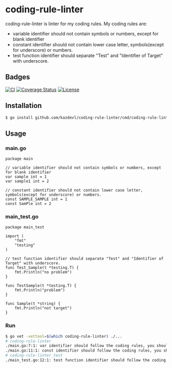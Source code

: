 # coding-rule-linter
coding-rule-linter is linter for my coding rules.
My coding rules are:
- variable identifier should not contain symbols or numbers, except for blank identifier
- constant identifier should not contain lower case letter, symbols(except for underscore) or numbers.
- test function identifier should separate "Test" and "Identifier of Target" with underscore.
## Badges
[![CI](https://github.com/kazdevl/coding-rule-linter/actions/workflows/ci.yml/badge.svg?branch=main)](https://github.com/kazdevl/coding-rule-linter/actions/workflows/ci.yml)
[![Coverage Status](https://coveralls.io/repos/github/kazdevl/coding-rule-linter/badge.svg?branch=main)](https://coveralls.io/github/kazdevl/coding-rule-linter?branch=main)
[![License](https://img.shields.io/github/license/kazdevl/coding-rule-linter)](/LICENSE)

## Installation
```bash
$ go install github.com/kazdevl/coding-rule-linter/cmd/coding-rule-linter@latest
```

## Usage
### main.go
```golang
package main

// variable identifier should not contain symbols or numbers, except for blank identifier
var sample int = 1
var sample1 int = 2

// constant identifier should not contain lower case letter, symbols(except for underscore) or numbers.
const SAMPLE_SAMPLE int = 1
const SamPle int = 2
```
### main_test.go
```golang
package main_test

import (
	"fmt"
	"testing"
)

// test function identifier should separate "Test" and "Identifier of Target" with underscore.
func Test_Sample(t *testing.T) {
	fmt.Println("no problem")
}

func TestSample(t *testing.T) {
	fmt.Println("problem")
}

func Sample(t *string) {
	fmt.Println("not target")
}
```
### Run
```bash
$ go vet -vettool=$(which coding-rule-linter) ./...
# coding-rule-linter
./main.go:7:1: var identifier should follow the coding rules, you should change from "sample1" to correct format
./main.go:11:1: const identifier should follow the coding rules, you should change from "SamPle" to correct format
# coding-rule-linter_test
./main_test.go:12:1: test function identifier should follow the coding rules, you should change from "TestSample" to correct format
```
